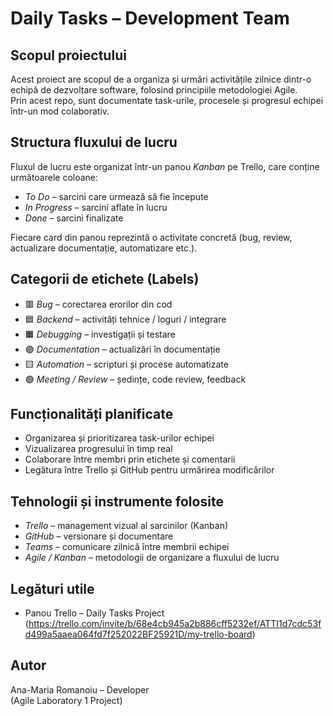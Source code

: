 # Daily Tasks – Development Team

## Scopul proiectului
Acest proiect are scopul de a organiza și urmări activitățile zilnice dintr-o echipă de dezvoltare software, folosind principiile metodologiei Agile.  
Prin acest repo, sunt documentate task-urile, procesele și progresul echipei într-un mod colaborativ.

## Structura fluxului de lucru
Fluxul de lucru este organizat într-un panou *Kanban* pe Trello, care conține următoarele coloane:
- *To Do* – sarcini care urmează să fie începute  
- *In Progress* – sarcini aflate în lucru  
- *Done* – sarcini finalizate  

Fiecare card din panou reprezintă o activitate concretă (bug, review, actualizare documentație, automatizare etc.).

## Categorii de etichete (Labels)
- 🟥 *Bug* – corectarea erorilor din cod  
- 🟦 *Backend* – activități tehnice / loguri / integrare  
- 🟧 *Debugging* – investigații și testare  
- 🟣 *Documentation* – actualizări în documentație  
- 🟨 *Automation* – scripturi și procese automatizate  
- 🟢 *Meeting / Review* – ședințe, code review, feedback

## Funcționalități planificate
- Organizarea și prioritizarea task-urilor echipei  
- Vizualizarea progresului în timp real  
- Colaborare între membri prin etichete și comentarii  
- Legătura între Trello și GitHub pentru urmărirea modificărilor  

## Tehnologii și instrumente folosite
- *Trello* – management vizual al sarcinilor (Kanban)  
- *GitHub* – versionare și documentare  
- *Teams* – comunicare zilnică între membrii echipei  
- *Agile / Kanban* – metodologii de organizare a fluxului de lucru  

## Legături utile
- Panou Trello – Daily Tasks Project (https://trello.com/invite/b/68e4cb945a2b886cff5232ef/ATTI1d7cdc53fd499a5aaea064fd7f252022BF25921D/my-trello-board) 

##  Autor
Ana-Maria Romanoiu – Developer  
(Agile Laboratory 1 Project)

